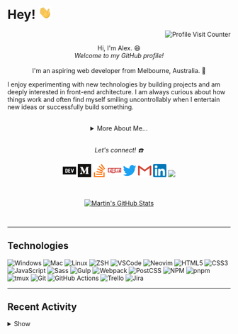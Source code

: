 # Hey! <img src="assets/gif/wave.gif" width="30px">

<p align="right"><img src="https://komarev.com/ghpvc/?username=ioalex&color=7D6B91&label=Profile+Visits" alt="Profile Visit Counter"></p>

<p align="center">
  Hi, I'm Alex. 😄
  <br>
  <i>Welcome to my GitHub profile!</i>
  <br><br>
  I'm an aspiring web developer from Melbourne, Australia. 🦘

I enjoy experimenting with new technologies by building projects and am deeply interested in front-end architecture. I am always curious about how things work and often find myself smiling uncontrollably when I entertain new ideas or successfully build something.

</p>

<br>

<details align="center">
  <summary>More About Me...</summary>
  <br>

🌱 I’m currently self-learning front-end web development and am really enjoying it!

👷‍♂️ I’m always on the hunt for / creating side gig opportunities.

🤙 When I'm bored, I like to play around with my [dotfiles](https://github.com/ioalex/dotfiles).

</details>
<br>

<p align="center">
<i>Let's connect! ☎️</i>
<br><br>
<a href="https://dev.to/ioalex" alt="DEV.to"><img src="assets/icons/dev-to.png"/></a>
<a href="https://medium.com/@ioalex" alt="Medium"><img src="assets/icons/medium.png"/></a>
<a href="https://stackoverflow.com/users/13161343/ioalex" alt="Stack Overflow"><img src="assets/icons/stack-overflow.png"/></a>
<a href="https://www.npmjs.com/~ioalex" alt="NPM"><img src="assets/icons/npm.png"/></a>
<a href="https://twitter.com/ioalex_" alt="Twitter"><img src="assets/icons/twitter.png"/></a>
<a href="mailto:alex@alexhe.io" alt="Email"><img src="assets/icons/gmail.png"/></a>
<a href="https://www.linkedin.com/in/alex-he/" alt="Linkedin"><img src="assets/icons/linkedin.png" width="30"/></a>
<a href="https://alexhe.io"><img src="https://img.icons8.com/color/48/000000/domain--v1.png" width="30"/></a>
</p>

<br>

<p align="center">
<a href="https://github.com/ioalex/ioalex">
  <img align="center" src="https://github-readme-stats.vercel.app/api?username=ioalex&theme=blueberry&show_icons=true&line_height=27&count_private=true" alt="Martin's GitHub Stats" />
</a>
</p>
<br>

---

## Technologies

![Windows](https://img.shields.io/badge/OS-Windows-informational?style=flat&logo=windows&logoColor=white&color=7D6B91)
![Mac](https://img.shields.io/badge/OS-Mac-informational?style=flat&logo=apple&logoColor=white&color=7D6B91)
![Linux](https://img.shields.io/badge/OS-Arch_Linux-informational?style=flat&logo=arch-linux&logoColor=white&color=7D6B91)
![ZSH](https://img.shields.io/badge/Shell-ZSH-informational?style=flat&logo=gnu-bash&logoColor=white&color=7D6B91)
![VSCode](https://img.shields.io/badge/Editor-VSCode-informational?style=flat&logo=visual-studio-code&logoColor=white&color=7D6B91)
![Neovim](https://img.shields.io/badge/Editor-Neovim-informational?style=flat&logo=neovim&logoColor=white&color=7D6B91)
![HTML5](https://img.shields.io/badge/Code-HTML5-informational?style=flat&logo=html5&logoColor=white&color=7D6B91)
![CSS3](https://img.shields.io/badge/Code-CSS3-informational?style=flat&logo=css3&logoColor=white&color=7D6B91)
![JavaScript](https://img.shields.io/badge/Code-JavaScript-informational?style=flat&logo=javascript&logoColor=white&color=7D6B91)
![Sass](https://img.shields.io/badge/Code-Sass-informational?style=flat&logo=sass&logoColor=white&color=7D6B91)
![Gulp](https://img.shields.io/badge/Tools-Gulp-informational?style=flat&logo=gulp&logoColor=white&color=7D6B91)
![Webpack](https://img.shields.io/badge/Tools-Webpack-informational?style=flat&logo=webpack&logoColor=white&color=7D6B91)
![PostCSS](https://img.shields.io/badge/Tools-PostCSS-informational?style=flat&logo=postcss&logoColor=white&color=7D6B91)
![NPM](https://img.shields.io/badge/Tools-npm-informational?style=flat&logo=npm&logoColor=white&color=7D6B91)
![pnpm](https://img.shields.io/badge/Tools-pnpm-informational?style=flat&logo=pnpm&logoColor=white&color=7D6B91)
![tmux](https://img.shields.io/badge/Tools-tmux-informational?style=flat&logo=tmux&logoColor=white&color=7D6B91)
![Git](https://img.shields.io/badge/Tools-Git-informational?style=flat&logo=git&logoColor=white&color=7D6B91)
![GitHub Actions](https://img.shields.io/badge/Tools-GitHub_Actions-informational?style=flat&logo=github-actions&logoColor=white&color=7D6B91)
![Trello](https://img.shields.io/badge/Tools-Trello-informational?style=flat&logo=trello&logoColor=white&color=7D6B91)
![Jira](https://img.shields.io/badge/Tools-Jira-informational?style=flat&logo=jira&logoColor=white&color=7D6B91)

---

## Recent Activity

<details>
  <summary>Show</summary>
  <br>

<!--START_SECTION:activity-->

1. 🎉 Merged PR [#261](https://github.com/ioalex/alexhe.io/pull/261) in [ioalex/alexhe.io](https://github.com/ioalex/alexhe.io)
2. 🎉 Merged PR [#260](https://github.com/ioalex/alexhe.io/pull/260) in [ioalex/alexhe.io](https://github.com/ioalex/alexhe.io)
3. 🎉 Merged PR [#259](https://github.com/ioalex/alexhe.io/pull/259) in [ioalex/alexhe.io](https://github.com/ioalex/alexhe.io)
4. 🎉 Merged PR [#258](https://github.com/ioalex/alexhe.io/pull/258) in [ioalex/alexhe.io](https://github.com/ioalex/alexhe.io)
<!--END_SECTION:activity-->

<br><br>

</details>

<!-- ATTRIBUTION -->
<!-- <a href="https://icons8.com/icon/63807/website">Website icon by Icons8</a> -->
